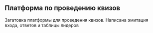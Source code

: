 ## Платформа по проведению квизов

Загатовка платформы для проведения квизов. Написана эмитация входа, ответов и таблицы лидеров
